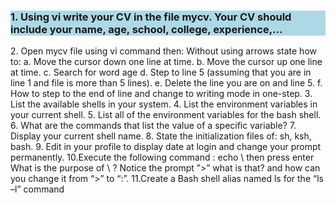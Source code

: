 <h3 style= "background-color: lightblue;">1. Using vi write your CV in the file mycv. Your CV should include your name, age, school,
college, experience,...</h3>
2. Open mycv file using vi command then: Without using arrows state how to:
a. Move the cursor down one line at time.
b. Move the cursor up one line at time.
c. Search for word age
d. Step to line 5 (assuming that you are in line 1 and file is more than 5 lines).
e. Delete the line you are on and line 5.
f. How to step to the end of line and change to writing mode in one-step.
3. List the available shells in your system.
4. List the environment variables in your current shell.
5. List all of the environment variables for the bash shell.
6. What are the commands that list the value of a specific variable?
7. Display your current shell name.
8. State the initialization files of: sh, ksh, bash.
9. Edit in your profile to display date at login and change your prompt permanently.
10.Execute the following command :
echo \ then press enter
What is the purpose of \ ?
Notice the prompt ”>” what is that? and how can you change it from “>” to “:”.
11.Create a Bash shell alias named ls for the “ls –l” command
